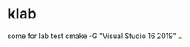 <!--
 * @Author: 奎 黄 hk@innoam.com
 * @Date: 2024-04-11 21:35:27
 * @LastEditors: 奎 黄 hk@innoam.com
 * @LastEditTime: 2024-04-12 21:36:51
 * @FilePath: \workspaced:\repos\klab\README.md
 * @Description: 这是默认设置,请设置`customMade`, 打开koroFileHeader查看配置 进行设置: https://github.com/OBKoro1/koro1FileHeader/wiki/%E9%85%8D%E7%BD%AE
-->
# klab
some for lab test
 cmake -G "Visual Studio 16 2019"  ..